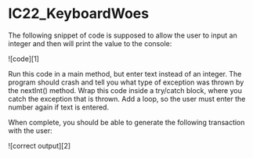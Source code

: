 # IC22_KeyboardWoes
The following snippet of code is supposed to allow the user to input an integer and then will print the value to the console:

![code][1]

Run this code in a main method, but enter text instead of an integer.  The program should crash and tell you what type of exception was thrown by the nextInt() method.  Wrap this code inside a try/catch block, where you catch the exception that is thrown.  Add a loop, so the user must enter the number again if text is entered.

When complete, you should be able to generate the following transaction with the user:

![correct output][2]

